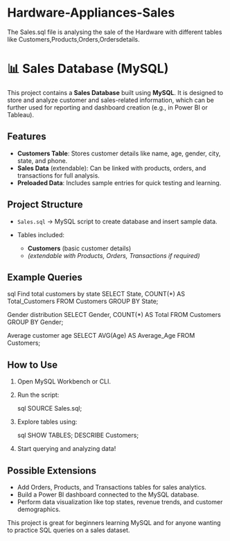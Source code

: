 # Hardware-Appliances-Sales
The Sales.sql file is analysing the sale of the Hardware with different tables like Customers,Products,Orders,Ordersdetails.
# 📊 Sales Database (MySQL)

This project contains a **Sales Database** built using **MySQL**. It is designed to store and analyze customer and sales-related information, which can be further used for reporting and dashboard creation (e.g., in Power BI or Tableau).

## Features

* **Customers Table**: Stores customer details like name, age, gender, city, state, and phone.
* **Sales Data** (extendable): Can be linked with products, orders, and transactions for full analysis.
* **Preloaded Data**: Includes sample entries for quick testing and learning.

## Project Structure

* `Sales.sql` → MySQL script to create database and insert sample data.
* Tables included:

  * **Customers** (basic customer details)
  * *(extendable with Products, Orders, Transactions if required)*

## Example Queries

   sql
   Find total customers by state
SELECT State, COUNT(*) AS Total_Customers
FROM Customers
GROUP BY State;

   Gender distribution
SELECT Gender, COUNT(*) AS Total
FROM Customers
GROUP BY Gender;

   Average customer age
SELECT AVG(Age) AS Average_Age FROM Customers;

## How to Use

1. Open MySQL Workbench or CLI.
2. Run the script:

      sql
   SOURCE Sales.sql;
   
3. Explore tables using:

      sql
   SHOW TABLES;
   DESCRIBE Customers;
  
4. Start querying and analyzing data!

## Possible Extensions

* Add Orders, Products, and Transactions tables for sales analytics.
* Build a Power BI dashboard connected to the MySQL database.
* Perform data visualization like top states, revenue trends, and customer demographics.

This project is great for beginners learning MySQL and for anyone wanting to practice SQL queries on a sales dataset.
